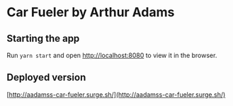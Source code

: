 # Car Fueler by Arthur Adams

## Starting the app

Run `yarn start` and open [http://localhost:8080](http://localhost:8080) to view it in the browser.

## Deployed version

[http://aadamss-car-fueler.surge.sh/](http://aadamss-car-fueler.surge.sh/)
